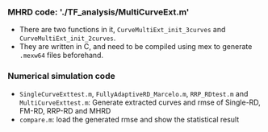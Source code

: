 ### MHRD code: './TF_analysis/MultiCurveExt.m'
- There are two functions in it, `CurveMultiExt_init_3curves` and `CurveMultiExt_init_2curves`.
- They are written in C, and need to be compiled using mex to generate `.mexw64` files beforehand.

### Numerical simulation code
- `SingleCurveExttest.m`, `FullyAdaptiveRD_Marcelo.m`, `RRP_RDtest.m` and `MultiCurveExttest.m`: Generate extracted curves and rmse of Single-RD, FM-RD, RRP-RD and MHRD
- `compare.m`: load the generated rmse and show the statistical result
